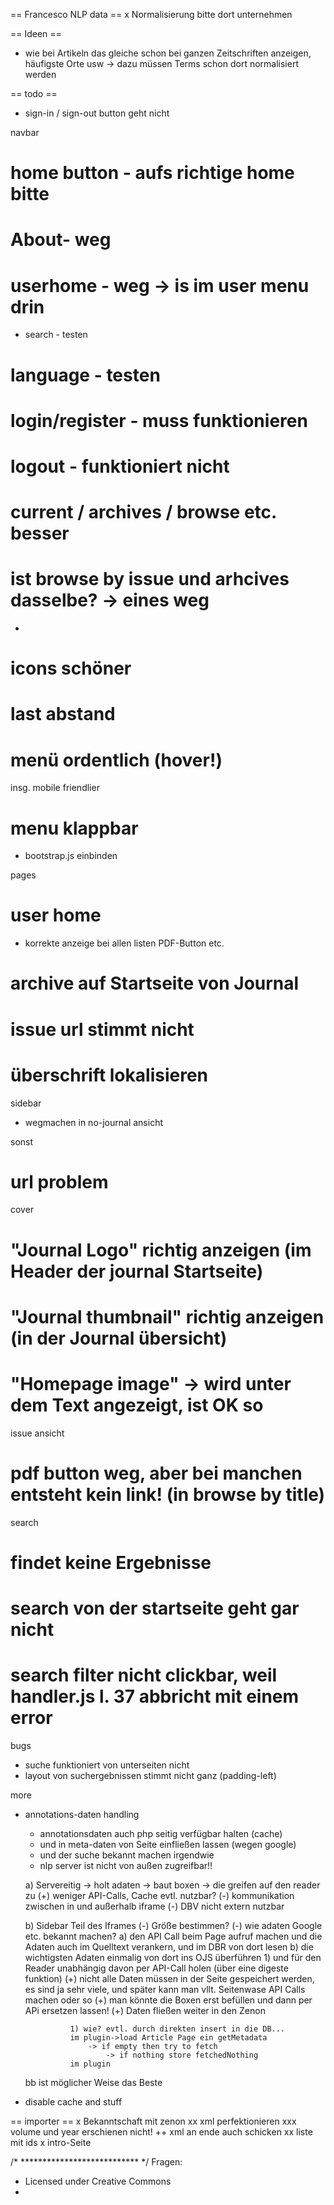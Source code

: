 == Francesco NLP data ==
x Normalisierung bitte dort unternehmen


== Ideen ==
*  wie bei Artikeln das gleiche schon bei ganzen Zeitschriften anzeigen, häufigste Orte usw -> dazu müssen Terms schon dort normalisiert werden

== todo ==
* sign-in / sign-out button geht nicht

navbar
# home button - aufs richtige home bitte
# About- weg
# userhome - weg -> is im user menu drin 
- search - testen
# language - testen
# login/register - muss funktionieren
# logout - funktioniert nicht
# current / archives / browse etc. besser
# ist browse by issue und arhcives dasselbe? -> eines weg

-
# icons schöner
# last abstand
# menü ordentlich (hover!) 

insg. mobile friendlier
# menu klappbar 
+ bootstrap.js einbinden

pages
# user home
- korrekte anzeige bei allen listen PDF-Button etc.
# archive auf Startseite von Journal 
# issue url stimmt nicht
# überschrift lokalisieren

sidebar
+ wegmachen in no-journal ansicht 

sonst
# url problem

cover
# "Journal Logo" richtig anzeigen (im Header der journal Startseite)
# "Journal thumbnail" richtig anzeigen (in der Journal übersicht)
# "Homepage image" -> wird unter dem Text angezeigt, ist OK so 

issue ansicht
# pdf button weg, aber bei manchen entsteht kein link! (in browse by title)

search
# findet keine Ergebnisse
# search von der startseite geht gar nicht
# search filter nicht clickbar, weil handler.js l. 37 abbricht mit einem error

bugs
- suche funktioniert von unterseiten nicht
- layout von suchergebnissen stimmt nicht ganz (padding-left)



more
* annotations-daten handling
	* annotationsdaten auch php seitig verfügbar halten (cache) 
	* und in meta-daten von Seite einfließen lassen (wegen google)
	* und der suche bekannt machen irgendwie
	* nlp server ist nicht von außen zugreifbar!!

	a) Servereitig -> holt adaten -> baut boxen -> die greifen auf den reader zu
		(+) weniger API-Calls, Cache evtl. nutzbar?
		(-) kommunikation zwischen in und außerhalb iframe
		(-) DBV nicht extern nutzbar
		
	b) Sidebar Teil des Iframes
		(-)	Größe bestimmen?
		(-)	wie adaten Google etc. bekannt machen?
			a) den API Call beim Page aufruf machen und die Adaten auch im Quelltext verankern, und im DBR von dort lesen
			b) die wichtigsten Adaten einmalig von dort ins OJS überführen 1) und für den Reader unabhängig davon per API-Call holen (über eine digeste funktion)
				(+)	nicht alle Daten müssen in der Seite gespeichert werden, es sind ja sehr viele, und später kann man vllt. Seitenwase API Calls machen oder so
				(+) man könnte die Boxen erst befüllen und dann per APi ersetzen lassen!
				(+) Daten fließen weiter in den Zenon
				
				1) wie? evtl. durch direkten insert in die DB...
				im plugin->load Article Page ein getMetadata 
					-> if empty then try to fetch
						-> if nothing store fetchedNothing
				im plugin 
				
	bb ist möglicher Weise das Beste

* disable cache and stuff

== importer ==
x Bekanntschaft mit zenon
xx xml perfektionieren
xxx volume und year erschienen nicht! 
++ xml an ende auch schicken
xx liste mit ids
x intro-Seite




 

/* *************************** */
Fragen:
* Licensed under Creative Commons 
* 

